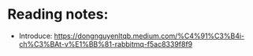 # Reading notes:
- Introduce: https://dongnguyenltqb.medium.com/%C4%91%C3%B4i-ch%C3%BAt-v%E1%BB%81-rabbitmq-f5ac8339f8f9
